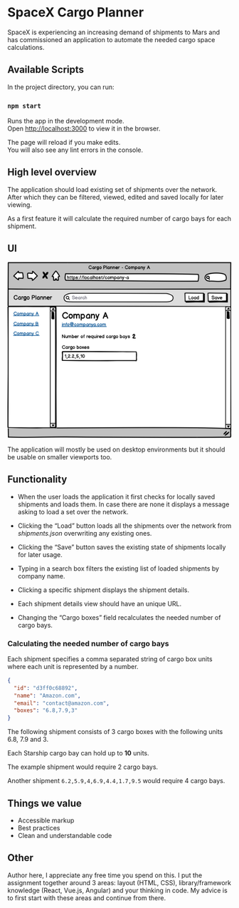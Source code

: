 # SpaceX Cargo Planner

SpaceX is experiencing an increasing demand of shipments to Mars and has commissioned an application to automate the needed cargo space calculations.

## Available Scripts

In the project directory, you can run:

### `npm start`

Runs the app in the development mode.\
Open [http://localhost:3000](http://localhost:3000) to view it in the browser.

The page will reload if you make edits.\
You will also see any lint errors in the console.

## High level overview

The application should load existing set of shipments over the network. After which they can be filtered, viewed, edited and saved locally for later viewing.

As a first feature it will calculate the required number of cargo bays for each shipment. 

## UI

![](cargo-planner-wireframe.png)

The application will mostly be used on desktop environments but it should be usable on smaller viewports too.

## Functionality

* When the user loads the application it first checks for locally saved shipments and loads them. In case there are none it displays a message asking to load a set over the network.

* Clicking the “Load” button loads all the shipments over the network from _shipments.json_ overwriting any existing ones.

* Clicking the “Save” button saves the existing state of shipments locally for later usage.

* Typing in a search box filters the existing list of loaded shipments by company name.

* Clicking a specific shipment displays the shipment details.

* Each shipment details view should have an unique URL.

* Changing the “Cargo boxes” field recalculates the needed number of cargo bays.

### Calculating the needed number of cargo bays

Each shipment specifies a comma separated string of cargo box units where each unit is represented by a number.

```JSON
{
  "id": "d3ff0c68892",
  "name": "Amazon.com",
  "email": "contact@amazon.com",
  "boxes": "6.8,7.9,3"
}
```

The following shipment consists of 3 cargo boxes with the following units 6.8, 7.9 and 3.

Each Starship cargo bay can hold up to **10** units.

The example shipment would require 2 cargo bays.

Another shipment `6.2,5.9,4,6.9,4.4,1.7,9.5` would require 4 cargo bays.

## Things we value

* Accessible markup
* Best practices
* Clean and understandable code

## Other

Author here, I appreciate any free time you spend on this. I put the assignment together around 3 areas: layout (HTML, CSS), library/framework knowledge (React, Vue.js, Angular) and your thinking in code. My advice is to first start with these areas and continue from there.
